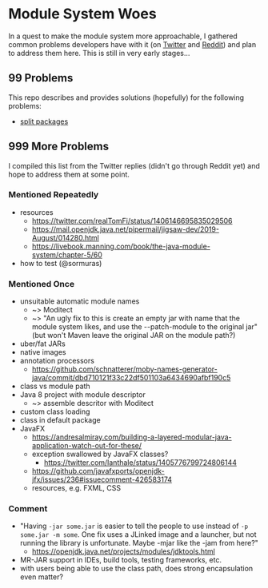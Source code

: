 # Module System Woes

In a quest to make the module system more approachable, I gathered common problems developers have with it (on [Twitter](https://twitter.com/nipafx/status/1405765007200030720) and [Reddit](https://www.reddit.com/r/java/comments/o2jeiv/your_problems_with_java_modules/)) and plan to address them here.
This is still in very early stages...


## 99 Problems

This repo describes and provides solutions (hopefully) for the following problems:

* [split packages](split-packages)


## 999 More Problems

I compiled this list from the Twitter replies (didn't go through Reddit yet) and hope to address them at some point.

### Mentioned Repeatedly

* resources
	* https://twitter.com/realTomFi/status/1406146695835029506
	* https://mail.openjdk.java.net/pipermail/jigsaw-dev/2019-August/014280.html
	* https://livebook.manning.com/book/the-java-module-system/chapter-5/60
* how to test (@sormuras)

### Mentioned Once

* unsuitable automatic module names
	* ~> Moditect
	* ~> "An ugly fix to this is create an empty jar with name that the module system likes, and use the --patch-module to the original jar" (but won't Maven leave the original JAR on the module path?)
* uber/fat JARs
* native images
* annotation processors
	* https://github.com/schnatterer/moby-names-generator-java/commit/dbd710121f33c22df501103a6434690afbf190c5
* class vs module path
* Java 8 project with module descriptor
	* ~> assemble descritor with Moditect
* custom class loading
* class in default package
* JavaFX
	* https://andresalmiray.com/building-a-layered-modular-java-application-watch-out-for-these/
	* exception swallowed by JavaFX classes?
		* https://twitter.com/lanthale/status/1405776799724806144
	* https://github.com/javafxports/openjdk-jfx/issues/236#issuecomment-426583174
	* resources, e.g. FXML, CSS

### Comment

* "Having `-jar some.jar` is easier to tell the people to use instead of `-p some.jar -m some`. One fix uses a JLinked image and a launcher, but not running the library is unfortunate. Maybe -mjar like the -jam from here?"
	* https://openjdk.java.net/projects/modules/jdktools.html
* MR-JAR support in IDEs, build tools, testing frameworks, etc.
* with users being able to use the class path, does strong encapsulation even matter?
